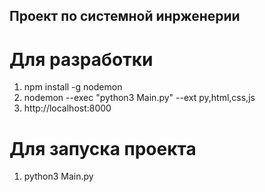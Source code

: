 ## Проект по системной инрженерии

# Для разработки
1. npm install -g nodemon
2. nodemon --exec "python3 Main.py" --ext py,html,css,js
3. http://localhost:8000

# Для запуска проекта
1. python3 Main.py